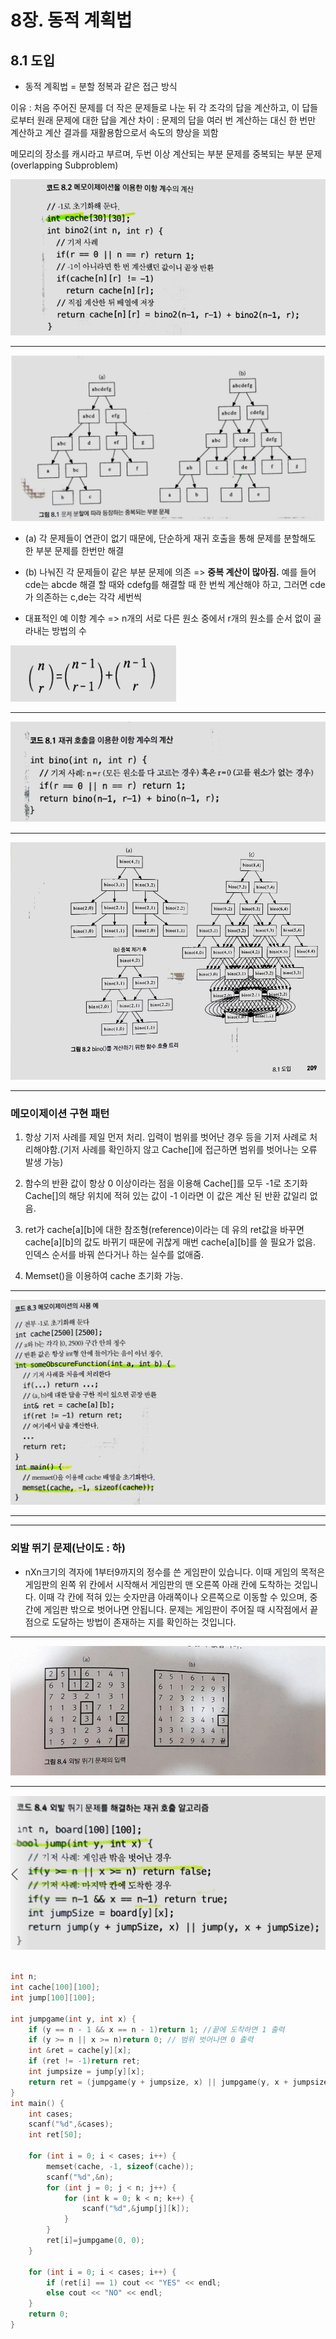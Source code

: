 # 8장. 동적 계획법

## 8.1 도입

* 동적 계획법 = 분할 정복과 같은 접근 방식

이유 : 처음 주어진 문제를 더 작은 문제들로 나눈 뒤 각 조각의 답을 계산하고, 이 답들로부터 원래 문제에 대한 답을 계산
차이 : 문제의 답을 여러 번 계산하는 대신 한 번만 계산하고 계산 결과를 재활용함으로서 속도의 향상을 꾀함

메모리의 장소를 캐시라고 부르며, 두번 이상 계산되는 부분 문제를 중복되는 부분 문제(overlapping Subproblem)

![](images/Cache.PNG)

* * *

![](images/그림8.1.PNG)

* (a) 각 문제들이 연관이 없기 때문에, 단순하게 재귀 호출을 통해 문제를 분할해도 한 부분 문제를 한번만 해결
* (b) 나눠진 각 문제들이 같은 부분 문제에 의존 => **중복 계산이 많아짐.**
예를 들어 cde는 abcde 해결 할 때와 cdefg를 해결할 때 한 번씩 계산해야 하고, 그러면 cde가 의존하는 c,de는 각각 세번씩

* 대표적인 예
이항 계수 => n개의 서로 다른 원소 중에서 r개의 원소를 순서 없이 골라내는 방법의 수

![](images/이항계수.PNG)
* * *
![](images/코드8.1.PNG)
* * *
![](images/그림8.2.PNG)
* * *

### 메모이제이션 구현 패턴

1. 항상 기저 사례를 제일 먼저 처리.
   입력이 범위를 벗어난 경우 등을 기저 사례로 처리해야함.(기저 사례를 확인하지 않고 Cache[]에 접근하면 범위를 벗어나는 오류 발생 가능)
   
2. 함수의 반환 값이 항상 0 이상이라는 점을 이용해 Cache[]를 모두 -1로 초기화
   Cache[]의 해당 위치에 적혀 있는 값이 -1 이라면 이 값은 계산 된 반환 값일리 없음.
   
3. ret가 cache[a][b]에 대한 참조형(reference)이라는 데 유의
   ret값을 바꾸면 cache[a][b]의 값도 바뀌기 때문에 귀찮게 매번 cache[a][b]를 쓸 필요가 없음. 인덱스 순서를 바꿔 쓴다거나 하는 실수를 없애줌.
   
4. Memset()을 이용하여 cache 초기화 가능.
* * *
![](images/코드8.3.PNG)
* * *

* * *
### 외발 뛰기 문제(난이도 : 하)

* nXn크기의 격자에 1부터9까지의 정수를 쓴 게임판이 있습니다. 이때 게임의 목적은 게임판의 왼쪽 위 칸에서 시작해서 게임판의 맨 오른쪽 아래 칸에 도착하는 것입니다. 이때 각 칸에 적혀 있는 숫자만큼 아래쪽이나 오른쪽으로 이동할 수 있으며, 중간에 게임판 밖으로 벗어나면 안됩니다. 문제는 게임판이 주어질 때 시작점에서 끝점으로 도달하는 방법이 존재하는 지를 확인하는 것입니다.

* * *
![](images/그림8.4.PNG)
* * *
![](images/코드8.4.PNG)

```c

int n;
int cache[100][100];
int jump[100][100];
 
int jumpgame(int y, int x) {
    if (y == n - 1 && x == n - 1)return 1; //끝에 도착하면 1 출력
    if (y >= n || x >= n)return 0; // 범위 벗어나면 0 출력
    int &ret = cache[y][x];
    if (ret != -1)return ret;
    int jumpsize = jump[y][x];
    return ret = (jumpgame(y + jumpsize, x) || jumpgame(y, x + jumpsize));
}
int main() {
    int cases;
    scanf("%d",&cases);
    int ret[50];
 
    for (int i = 0; i < cases; i++) {
        memset(cache, -1, sizeof(cache));
        scanf("%d",&n);
        for (int j = 0; j < n; j++) {
            for (int k = 0; k < n; k++) {
                scanf("%d",&jump[j][k]);
            }
        }
        ret[i]=jumpgame(0, 0);
    }
 
    for (int i = 0; i < cases; i++) {
        if (ret[i] == 1) cout << "YES" << endl;
        else cout << "NO" << endl;
    }
    return 0;
}

```

